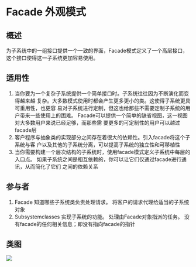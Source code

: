 
# Facade 外观模式

## 概述
为子系统中的一组接口提供一个一致的界面，Facade模式定义了一个高层接口，这个接口使得这一子系统更加容易使用。

## 适用性
1. 当你要为一个复杂子系统提供一个简单接口时。子系统往往因为不断演化而变得越来越 复杂。大多数模式使用时都会产生更多更小的类。这使得子系统更具可重用性，也更容 易对子系统进行定制，但这也给那些不需要定制子系统的用户带来一些使用上的困难。 Facade可以提供一个简单的缺省视图，这一视图对大多数用户来说已经足够，而那些需 要更多的可定制性的用户可以越过facade层
2. 客户程序与抽象类的实现部分之间存在着很大的依赖性。引入facade将这个子系统与客 户以及其他的子系统分离，可以提高子系统的独立性和可移植性
3. 当你需要构建一个层次结构的子系统时，使用facade模式定义子系统中每层的入口点。 如果子系统之间是相互依赖的，你可以让它们仅通过facade进行通讯，从而简化了它们 之间的依赖关系

## 参与者
1. Facade 知道哪些子系统类负责处理请求。 将客户的请求代理给适当的子系统对象
2. Subsystemclasses 实现子系统的功能。 处理由Facade对象指派的任务。 没有facade的任何相关信息；即没有指向facade的指针

## 类图
![](https://i.imgur.com/vGNT7oU.png)  


